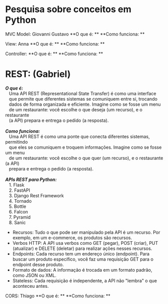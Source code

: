 # Pesquisa sobre conceitos em Python

MVC
Model: Giovanni Gustavo
**O que é: ** **Como funciona: **

View: Anna
**O que é: ** **Como funciona: **

Controller:
**O que é: ** **Como funciona: **

# **REST:** (Gabriel)<br>
***O que é:***<br>
&nbsp;&nbsp;&nbsp;Uma API REST (Representational State Transfer) é como uma interface<br>
&nbsp;&nbsp;&nbsp;que permite que diferentes sistemas se comuniquem entre si, trocando<br>
&nbsp;&nbsp;&nbsp;dados de forma organizada e eficiente. Imagine como se fosse um menu<br>
&nbsp;&nbsp;&nbsp;de um restaurante: você escolhe o que deseja (um recurso), e o restaurante<br>
&nbsp;&nbsp;&nbsp;(a API) prepara e entrega o pedido (a resposta).<br>
    <br>
***Como funciona:***<br>
&nbsp;&nbsp;&nbsp;Uma API REST é como uma ponte que conecta diferentes sistemas, permitindo<br>
&nbsp;&nbsp;&nbsp;que eles se comuniquem e troquem informações. Imagine como se fosse um menu<br>
&nbsp;&nbsp;&nbsp;de um restaurante: você escolhe o que quer (um recurso), e o restaurante (a API)<br>
&nbsp;&nbsp;&nbsp;prepara e entrega o pedido (a resposta).<br>
    <br>
***APIs REST para Python:***<br>
&nbsp;&nbsp;&nbsp;1. Flask<br>
&nbsp;&nbsp;&nbsp;2. FastAPI<br>
&nbsp;&nbsp;&nbsp;3. Django Rest Framework<br>
&nbsp;&nbsp;&nbsp;4. Tornado<br>
&nbsp;&nbsp;&nbsp;5. Bottle<br>
&nbsp;&nbsp;&nbsp;6. Falcon<br>
&nbsp;&nbsp;&nbsp;7. Pyramid<br>
&nbsp;&nbsp;&nbsp;8. Sanic
-   Recursos: Tudo o que pode ser manipulado pela API é um recurso. Por exemplo, em um e-commerce, os produtos são recursos.<br>
-   Verbos HTTP: A API usa verbos como GET (pegar), POST (criar), PUT (atualizar) e DELETE (deletar) para realizar ações nesses recursos.<br>
-   Endpoints: Cada recurso tem um endereço único (endpoint). Para buscar um produto específico, você faz uma requisição GET para o endpoint desse produto.<br>
-   Formato de dados: A informação é trocada em um formato padrão, como JSON ou XML.<br>
-   Stateless: Cada requisição é independente, a API não "lembra" o que aconteceu antes.<br>

CORS: Thiago
**O que é: ** **Como funciona: **
